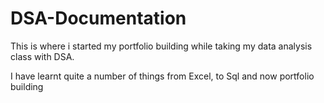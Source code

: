 # DSA-Documentation
This is where i started my portfolio building while taking my data analysis class with DSA. 

I have learnt quite a number of things from Excel, to Sql and now portfolio building
# 
